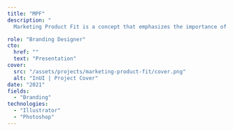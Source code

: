 ```yaml
---
title: "MPF"
description: "
  Marketing Product Fit is a concept that emphasizes the importance of aligning a product's features and benefits with the needs and preferences of its target market. It involves understanding the target audience, their pain points, and how the product can effectively address those needs. I worked side by side with Manuel Villegas (Yes Sir's CEO) to build a branding around this concept and start helping companies to achieve this goal."

role: "Branding Designer"
cto:
  href: ""
  text: "Presentation"
cover:
  src: "/assets/projects/marketing-product-fit/cover.png"
  alt: "InUI | Project Cover"
date: "2021"
fields:
  - "Branding"
technologies:
  - "Illustrator"
  - "Photoshop"
---
```

